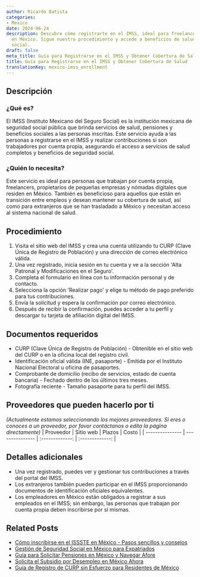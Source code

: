 ```yaml
---
author: Ricardo Batista
categories:
- Mexico
date: 2024-06-24
description: Descubre cómo registrarte en el IMSS, ideal para freelancers y nómadas
  en México. Sigue nuestro procedimiento y accede a beneficios de salud y seguridad
  social.
draft: false
meta_title: Guía para Registrarse en el IMSS y Obtener Cobertura de Salud
title: Guía para Registrarse en el IMSS y Obtener Cobertura de Salud
translationKey: mexico-imss_enrollment
---
```



## Descripción
### ¿Qué es?
El IMSS (Instituto Mexicano del Seguro Social) es la institución mexicana de seguridad social pública que brinda servicios de salud, pensiones y beneficios sociales a las personas inscritas. Este servicio ayuda a las personas a registrarse en el IMSS y realizar contribuciones si son trabajadores por cuenta propia, asegurando el acceso a servicios de salud completos y beneficios de seguridad social.

### ¿Quién lo necesita?
Este servicio es ideal para personas que trabajan por cuenta propia, freelancers, propietarios de pequeñas empresas y nómadas digitales que residen en México. También es beneficioso para aquellos que están en transición entre empleos y desean mantener su cobertura de salud, así como para extranjeros que se han trasladado a México y necesitan acceso al sistema nacional de salud.

## Procedimiento

1. Visita el sitio web del IMSS y crea una cuenta utilizando tu CURP (Clave Única de Registro de Población) y una dirección de correo electrónico válida.
2. Una vez registrado, inicia sesión en tu cuenta y ve a la sección 'Alta Patronal y Modificaciones en el Seguro'.
3. Completa el formulario en línea con tu información personal y de contacto.
4. Selecciona la opción 'Realizar pago' y elige tu método de pago preferido para tus contribuciones.
5. Envía la solicitud y espera la confirmación por correo electrónico.
6. Después de recibir la confirmación, puedes acceder a tu perfil y descargar tu tarjeta de afiliación digital del IMSS.

## Documentos requeridos

- CURP (Clave Única de Registro de Población) - Obtenible en el sitio web del CURP o en la oficina local del registro civil.
- Identificación oficial válida (INE, pasaporte) - Emitida por el Instituto Nacional Electoral u oficina de pasaportes.
- Comprobante de domicilio (recibo de servicios, estado de cuenta bancaria) - Fechado dentro de los últimos tres meses.
- Fotografía reciente - Tamaño pasaporte para tu perfil del IMSS.

## Proveedores que pueden hacerlo por ti
_(Actualmente estamos seleccionando los mejores proveedores. Si eres o conoces a un proveedor, por favor contáctanos o edita la página directamente)_
| Proveedor        |     Sitio web     |     Plazos    |       Costo      |
| --------------- | --------------- |  :-------------: | :-------------: |

## Detalles adicionales

- Una vez registrado, puedes ver y gestionar tus contribuciones a través del portal del IMSS.
- Los extranjeros también pueden participar en el IMSS proporcionando documentos de identificación oficiales equivalentes.
- Los empleadores en México están obligados a registrar a sus empleados en el IMSS; sin embargo, las personas que trabajan por cuenta propia deben inscribirse por sí mismas.
## Related Posts

- [Cómo inscribirse en el ISSSTE en México - Pasos sencillos y consejos](https://tramitit.com/es/guides/mexico/inscripci%C3%B3n_al_issste/)
- [Gestión de Seguridad Social en México para Expatriados](https://tramitit.com/es/guides/mexico/seguro_social/)
- [Guía para Solicitar Pensiones en México y Navegar Afore](https://tramitit.com/es/guides/mexico/solicitud_de_pensi%C3%B3n/)
- [Solicita el Subsidio por Desempleo en México Ahora](https://tramitit.com/es/guides/mexico/solicitud_de_subsidio_para_desempleo/)
- [Guía de Registro de CURP sin Esfuerzo para Residentes de México](https://tramitit.com/es/guides/mexico/registro_curp/)